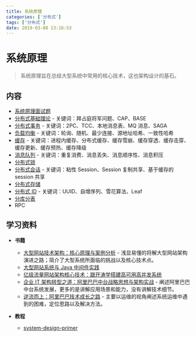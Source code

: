 ```yaml
---
title: 系统原理
categories: ['分布式']
tags: ['分布式']
date: 2019-03-08 13:16:53
---
```


# 系统原理

> 系统原理旨在总结大型系统中常用的核心技术，这也架构设计的基石。

## 内容

- [系统原理面试题](system-theory-interview.md)
- [分布式基础理论](distributed-base-theory.md) - 关键词：拜占庭将军问题、CAP、BASE
- [分布式事务](distributed-transaction.md) - 关键词：2PC、TCC、本地消息表、MQ 消息、SAGA
- [负载均衡](load-balance-theory.md) - 关键词：轮询、随机、最少连接、源地址哈希、一致性哈希
- [缓存](cache-theory.md) - 关键词：进程内缓存、分布式缓存、缓存雪崩、缓存穿透、缓存击穿、缓存更新、缓存预热、缓存降级
- [消息队列](mq-theory.md) - 关键词：重复消费、消息丢失、消息顺序性、消息积压
- [分布式锁](distributed-lock-theory.md)
- [分布式会话](distributed-session-theory.md) - 关键词：粘性 Session、Session 复制共享、基于缓存的 session 共享
- [分布式存储](distributed-storage-theory.md)
- [分布式 ID](distributed-id-theory.md) - 关键词：UUID、自增序列、雪花算法、Leaf
- [分库分表](sharding-theory.md)
- RPC

## 学习资料

- **书籍**
  - [大型网站技术架构：核心原理与案例分析](https://item.jd.com/11322972.html) - 浅显易懂的将解大型网站架构演进之路；简介了大型系统所面临的挑战以及核心技术点。
  - [大型网站系统与 Java 中间件实践](https://item.jd.com/11449803.html)
  - [亿级流量网站架构核心技术：跟开涛学搭建高可用高并发系统](https://item.jd.com/12153914.html)
  - [企业 IT 架构转型之道：阿里巴巴中台战略思想与架构实战](https://item.jd.com/12176278.html) - 阐述阿里巴巴中台系统发展，更多的是讲解应用场景和能力，没有讲解技术细节。
  - [逆流而上：阿里巴巴技术成长之路](https://item.jd.com/12238227.html) - 主要以运维的视角阐述系统运维中遇到的困难，定位思路以及解决方法。

- **教程**
  - [system-design-primer](https://github.com/donnemartin/system-design-primer/blob/master/README-zh-Hans.md)
